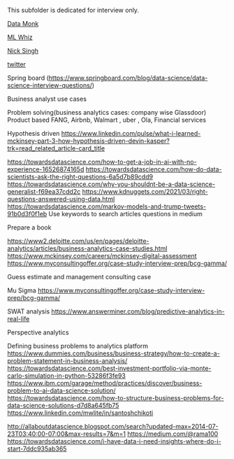 This subfolder is dedicated for interview only.

[Data Monk](http://datamonk.com/)

[ML Whiz](https://mlwhiz.com/)

[Nick Singh](https://www.nicksingh.com/)

[twitter](https://huyenchip.com/ml-interviews-book/)

Spring board (https://www.springboard.com/blog/data-science/data-science-interview-questions/)

Business analyst use cases

Problem solving(business analytics cases: company wise Glassdoor)
Product based FANG, Airbnb, Walmart , uber , Ola, Financial services

Hypothesis driven https://www.linkedin.com/pulse/what-i-learned-mckinsey-part-3-how-hypothesis-driven-devin-kasper?trk=read_related_article-card_title


https://towardsdatascience.com/how-to-get-a-job-in-ai-with-no-experience-16526874165d
https://towardsdatascience.com/how-do-data-scientists-ask-the-right-questions-6a5d7b89cdd9
https://towardsdatascience.com/why-you-shouldnt-be-a-data-science-generalist-f69ea37cdd2c
https://www.kdnuggets.com/2021/03/right-questions-answered-using-data.html
https://towardsdatascience.com/markov-models-and-trump-tweets-91b0d3f0f1eb
Use keywords to search articles questions in medium

Prepare a book


https://www2.deloitte.com/us/en/pages/deloitte-analytics/articles/business-analytics-case-studies.html
https://www.mckinsey.com/careers/mckinsey-digital-assessment
https://www.myconsultingoffer.org/case-study-interview-prep/bcg-gamma/

Guess estimate and management consulting case

Mu Sigma https://www.myconsultingoffer.org/case-study-interview-prep/bcg-gamma/

SWAT analysis
https://www.answerminer.com/blog/predictive-analytics-in-real-life

Perspective analytics

Defining business problems to analytics platform
https://www.dummies.com/business/business-strategy/how-to-create-a-problem-statement-in-business-analysis/
https://towardsdatascience.com/best-investment-portfolio-via-monte-carlo-simulation-in-python-53286f3fe93
https://www.ibm.com/garage/method/practices/discover/business-problem-to-ai-data-science-solution/
https://towardsdatascience.com/how-to-structure-business-problems-for-data-science-solutions-d7d8a645fb75
https://www.linkedin.com/mwlite/in/santoshchikoti

http://allaboutdatascience.blogspot.com/search?updated-max=2014-07-23T03:40:00-07:00&max-results=7&m=1
https://medium.com/@rama100
https://towardsdatascience.com/i-have-data-i-need-insights-where-do-i-start-7ddc935ab365
